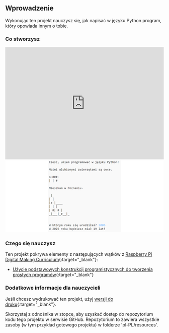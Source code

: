 ## Wprowadzenie

Wykonując ten projekt nauczysz się, jak napisać w języku Python program, który opowiada innym o tobie.

### Co stworzysz

<div class="trinket">
  <iframe src="https://trinket.io/embed/python/15f7de7e4d?outputOnly=true" width="100%" height="356" frameborder="0" marginwidth="0" marginheight="0" allowfullscreen></iframe>
  <img src="images/me-final.png">
</div>

### Czego się nauczysz

Ten projekt pokrywa elementy z następujących wątków z [Raspberry Pi Digital Making Curriculum](http://rpf.io/curriculum){:target="_blank"}:

+ [Użycie podstawowych konstrukcji programistycznych do tworzenia prostych programów](https://www.raspberrypi.org/curriculum/programming/creator){:target="_blank"}

### Dodatkowe informacje dla nauczycieli

Jeśli chcesz wydrukować ten projekt, użyj [wersji do druku](https://projects.raspberrypi.org/en/projects/about-me/print){:target="_blank"}.

Skorzystaj z odnośnika w stopce, aby uzyskać dostęp do repozytorium kodu tego projektu w serwisie GitHub. Repozytorium to zawiera wszystkie zasoby (w tym przykład gotowego projektu) w folderze 'pl-PL/resources'.
